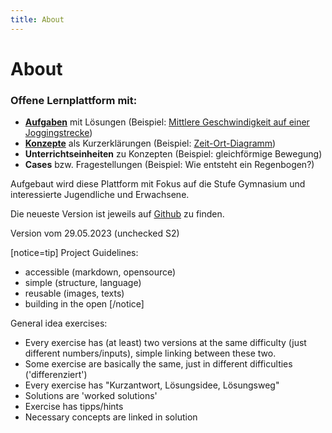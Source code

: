 ```yaml
---
title: About
---
```


# About

### Offene Lernplattform mit:
- [**Aufgaben**](/aufgaben/mechanik/bewegung/gleichfoermige_bewegung/) mit Lösungen (Beispiel: [Mittlere Geschwindigkeit auf einer Joggingstrecke](/aufgaben/mechanik/bewegung/gleichfoermige_bewegung/exercise-9))
- [**Konzepte**](/konzepte/) als Kurzerklärungen (Beispiel: [Zeit-Ort-Diagramm](/konzepte/konzept-3/))
- **Unterrichtseinheiten** zu Konzepten (Beispiel: gleichförmige Bewegung)
- **Cases** bzw. Fragestellungen (Beispiel: Wie entsteht ein Regenbogen?)

Aufgebaut wird diese Plattform mit Fokus auf die Stufe Gymnasium und interessierte Jugendliche und Erwachsene.

Die neueste Version ist jeweils auf [Github](https://github.com/ThomasBisig/akademix) zu finden.


Version vom 29.05.2023 (unchecked S2)

[notice=tip]
Project Guidelines:
- accessible (markdown, opensource)
- simple (structure, language)
- reusable (images, texts)
- building in the open
[/notice]

General idea exercises:
- Every exercise has (at least) two versions at the same difficulty (just different numbers/inputs), simple linking between these two.
- Some exercise are basically the same, just in different difficulties ('differenziert')
- Every exercise has "Kurzantwort, Lösungsidee, Lösungsweg"
- Solutions are 'worked solutions'
- Exercise has tipps/hints
- Necessary concepts are linked in solution